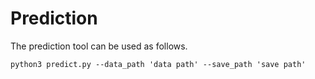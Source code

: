 # Prediction 

The prediction tool can be used as follows.

```
python3 predict.py --data_path 'data path' --save_path 'save path'
```
